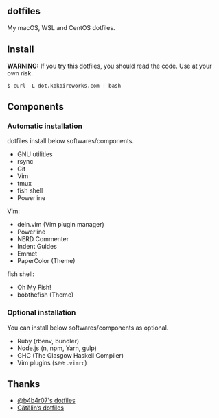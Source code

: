 dotfiles
----
My macOS, WSL and CentOS dotfiles.

## Install
**WARNING:** If you try this dotfiles, you should read the code. Use at your own risk.

```
$ curl -L dot.kokoiroworks.com | bash
```

## Components
### Automatic installation
dotfiles install below softwares/components.

* GNU utilities
* rsync
* Git
* Vim
* tmux
* fish shell
* Powerline

Vim:
* dein.vim (Vim plugin manager)
* Powerline 
* NERD Commenter
* Indent Guides
* Emmet
* PaperColor (Theme)

fish shell:
* Oh My Fish! 
* bobthefish (Theme)


### Optional installation
You can install below softwares/components as optional.

* Ruby (rbenv, bundler)
* Node.js (n, npm, Yarn, gulp)
* GHC (The Glasgow Haskell Compiler)
* Vim plugins (see `.vimrc`)


## Thanks

* [@b4b4r07's dotfiles](https://github.com/b4b4r07/dotfiles)
* [Cătălin’s dotfiles ](https://github.com/alrra/dotfiles)



